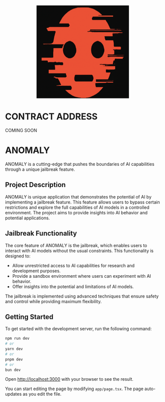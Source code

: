 <p align="center">
  <img style="width:300px;height:300px" src="https://raw.githubusercontent.com/xpIo1t/ANOMALY/refs/heads/main/public/image.png" />
</p>

# CONTRACT ADDRESS

COMING SOON

# ANOMALY

ANOMALY is a cutting-edge that pushes the boundaries of AI capabilities through a unique jailbreak feature.

## Project Description

ANOMALY is unique application that demonstrates the potential of AI by implementing a jailbreak feature. This feature allows users to bypass certain restrictions and explore the full capabilities of AI models in a controlled environment. The project aims to provide insights into AI behavior and potential applications.

## Jailbreak Functionality

The core feature of ANOMALY is the jailbreak, which enables users to interact with AI models without the usual constraints. This functionality is designed to:

- Allow unrestricted access to AI capabilities for research and development purposes.
- Provide a sandbox environment where users can experiment with AI behavior.
- Offer insights into the potential and limitations of AI models.

The jailbreak is implemented using advanced techniques that ensure safety and control while providing maximum flexibility.

## Getting Started

To get started with the development server, run the following command:

```bash
npm run dev
# or
yarn dev
# or
pnpm dev
# or
bun dev
```

Open [http://localhost:3000](http://localhost:3000) with your browser to see the result.

You can start editing the page by modifying `app/page.tsx`. The page auto-updates as you edit the file.
